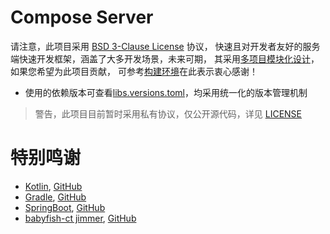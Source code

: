 # Compose Server

请注意，此项目采用 [BSD 3-Clause License](/LICENSE) 协议，
快速且对开发者友好的服务端快速开发框架，涵盖了大多开发场景，未来可期，
其采用[多项目模块化设计](./documentation/model_manifest.md)，如果您希望为此项目贡献，
可参考[构建环境](./documentation/build_env.md)在此表示衷心感谢！

- 使用的依赖版本可查看[libs.versions.toml](gradle/libs.versions.toml)，均采用统一化的版本管理机制

> 警告，此项目目前暂时采用私有协议，仅公开源代码，详见 [LICENSE](./LICENSE)

# 特别鸣谢

- [Kotlin](https://kotlinlang.org/), [GitHub](https://github.com/JetBrains/kotlin)
- [Gradle](https://gradle.org/), [GitHub](https://github.com/gradle)
- [SpringBoot](https://spring.io/projects/spring-boot), [GitHub](https://github.com/spring-projects)
- [babyfish-ct jimmer](https://github.com/babyfish-ct), [GitHub](https://github.com/babyfish-ct/jimmer)
